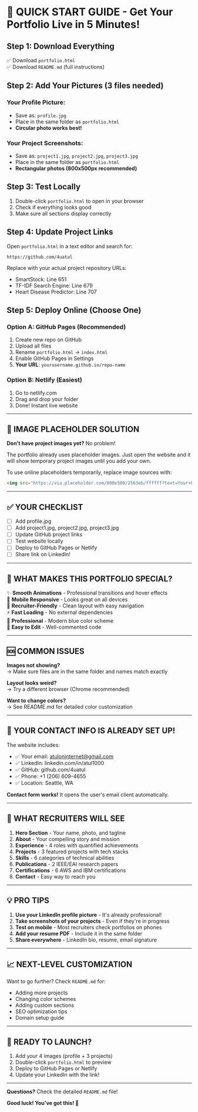 # 🚀 QUICK START GUIDE - Get Your Portfolio Live in 5 Minutes!

## Step 1: Download Everything
✅ Download `portfolio.html`  
✅ Download `README.md` (full instructions)

## Step 2: Add Your Pictures (3 files needed)

### Your Profile Picture:
- Save as: `profile.jpg`
- Place in the same folder as `portfolio.html`
- **Circular photo works best!**

### Your Project Screenshots:
- Save as: `project1.jpg`, `project2.jpg`, `project3.jpg`
- Place in the same folder as `portfolio.html`
- **Rectangular photos (800x500px recommended)**

## Step 3: Test Locally
1. Double-click `portfolio.html` to open in your browser
2. Check if everything looks good
3. Make sure all sections display correctly

## Step 4: Update Project Links
Open `portfolio.html` in a text editor and search for:
```
https://github.com/4uatul
```

Replace with your actual project repository URLs:
- SmartStock: Line 651
- TF-IDF Search Engine: Line 679  
- Heart Disease Predictor: Line 707

## Step 5: Deploy Online (Choose One)

### Option A: GitHub Pages (Recommended)
1. Create new repo on GitHub
2. Upload all files
3. Rename `portfolio.html` → `index.html`
4. Enable GitHub Pages in Settings
5. **Your URL**: `yourusername.github.io/repo-name`

### Option B: Netlify (Easiest)
1. Go to netlify.com
2. Drag and drop your folder
3. Done! Instant live website

---

## 📸 IMAGE PLACEHOLDER SOLUTION

**Don't have project images yet?** No problem!

The portfolio already uses placeholder images. Just open the website and it will show temporary project images until you add your own.

To use online placeholders temporarily, replace image sources with:
```html
<img src="https://via.placeholder.com/800x500/2563eb/ffffff?text=Your+Project+Name">
```

---

## ✅ YOUR CHECKLIST

- [ ] Add profile.jpg
- [ ] Add project1.jpg, project2.jpg, project3.jpg
- [ ] Update GitHub project links
- [ ] Test website locally
- [ ] Deploy to GitHub Pages or Netlify
- [ ] Share link on LinkedIn!

---

## 🎨 WHAT MAKES THIS PORTFOLIO SPECIAL?

✨ **Smooth Animations** - Professional transitions and hover effects  
📱 **Mobile Responsive** - Looks great on all devices  
🎯 **Recruiter-Friendly** - Clean layout with easy navigation  
⚡ **Fast Loading** - No external dependencies  
💼 **Professional** - Modern blue color scheme  
🔧 **Easy to Edit** - Well-commented code  

---

## 🆘 COMMON ISSUES

**Images not showing?**  
→ Make sure files are in the same folder and names match exactly

**Layout looks weird?**  
→ Try a different browser (Chrome recommended)

**Want to change colors?**  
→ See README.md for detailed color customization

---

## 📧 YOUR CONTACT INFO IS ALREADY SET UP!

The website includes:
- ✅ Your email: atuloninternet@gmail.com
- ✅ LinkedIn: linkedin.com/in/atul1000  
- ✅ GitHub: github.com/4uatul
- ✅ Phone: +1 (206) 609-4655
- ✅ Location: Seattle, WA

**Contact form works!** It opens the user's email client automatically.

---

## 🎯 WHAT RECRUITERS WILL SEE

1. **Hero Section** - Your name, photo, and tagline
2. **About** - Your compelling story and mission
3. **Experience** - 4 roles with quantified achievements
4. **Projects** - 3 featured projects with tech stacks
5. **Skills** - 6 categories of technical abilities
6. **Publications** - 2 IEEE/EAI research papers
7. **Certifications** - 6 AWS and IBM certifications
8. **Contact** - Easy way to reach you

---

## 💡 PRO TIPS

1. **Use your LinkedIn profile picture** - It's already professional!
2. **Take screenshots of your projects** - Even if they're in progress
3. **Test on mobile** - Most recruiters check portfolios on phones
4. **Add your resume PDF** - Include it in the same folder
5. **Share everywhere** - LinkedIn bio, resume, email signature

---

## 📈 NEXT-LEVEL CUSTOMIZATION

Want to go further? Check `README.md` for:
- Adding more projects
- Changing color schemes
- Adding custom sections
- SEO optimization tips
- Domain setup guide

---

## 🚀 READY TO LAUNCH?

1. Add your 4 images (profile + 3 projects)
2. Double-click `portfolio.html` to preview
3. Deploy to GitHub Pages or Netlify
4. Update your LinkedIn with the link!

---

**Questions?** Check the detailed `README.md` file!

**Good luck! You've got this! 🎉**